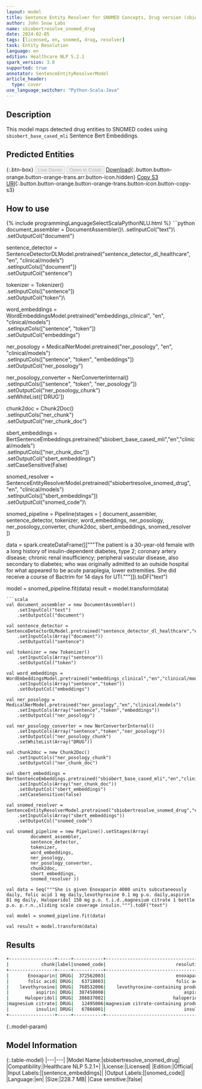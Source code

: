 ```yaml
---
layout: model
title: Sentence Entity Resolver for SNOMED Concepts, Drug version (sbiobert_base_cased_mli embeddings)
author: John Snow Labs
name: sbiobertresolve_snomed_drug
date: 2024-02-05
tags: [licensed, en, snomed, drug, resolver]
task: Entity Resolution
language: en
edition: Healthcare NLP 5.2.1
spark_version: 3.0
supported: true
annotator: SentenceEntityResolverModel
article_header:
  type: cover
use_language_switcher: "Python-Scala-Java"
---
```


## Description

This model maps detected drug entities to SNOMED codes using `sbiobert_base_cased_mli` Sentence Bert Embeddings.

## Predicted Entities



{:.btn-box}
<button class="button button-orange" disabled>Live Demo</button>
<button class="button button-orange" disabled>Open in Colab</button>
[Download](https://s3.amazonaws.com/auxdata.johnsnowlabs.com/clinical/models/sbiobertresolve_snomed_drug_en_5.2.1_3.0_1707136788526.zip){:.button.button-orange.button-orange-trans.arr.button-icon.hidden}
[Copy S3 URI](s3://auxdata.johnsnowlabs.com/clinical/models/sbiobertresolve_snomed_drug_en_5.2.1_3.0_1707136788526.zip){:.button.button-orange.button-orange-trans.button-icon.button-copy-s3}

## How to use



<div class="tabs-box" markdown="1">
{% include programmingLanguageSelectScalaPythonNLU.html %}
```python
document_assembler = DocumentAssembler()\
  .setInputCol("text")\
  .setOutputCol("document")

sentence_detector = SentenceDetectorDLModel.pretrained("sentence_detector_dl_healthcare", "en", "clinical/models")\
  .setInputCols(["document"])\
  .setOutputCol("sentence")

tokenizer = Tokenizer()\
  .setInputCols(["sentence"])\
  .setOutputCol("token")\

word_embeddings = WordEmbeddingsModel.pretrained("embeddings_clinical", "en", "clinical/models")\
  .setInputCols(["sentence", "token"])\
  .setOutputCol("embeddings")

ner_posology = MedicalNerModel.pretrained("ner_posology", "en", "clinical/models") \
  .setInputCols(["sentence", "token", "embeddings"]) \
  .setOutputCol("ner_posology")

ner_posology_converter = NerConverterInternal() \
  .setInputCols(["sentence", "token", "ner_posology"]) \
  .setOutputCol("ner_posology_chunk")\
  .setWhiteList(['DRUG'])

chunk2doc = Chunk2Doc()\
  .setInputCols("ner_chunk")\
  .setOutputCol("ner_chunk_doc")

sbert_embeddings = BertSentenceEmbeddings.pretrained("sbiobert_base_cased_mli","en","clinical/models")\
  .setInputCols(["ner_chunk_doc"])\
  .setOutputCol("sbert_embeddings")\
  .setCaseSensitive(False)

snomed_resolver = SentenceEntityResolverModel.pretrained("sbiobertresolve_snomed_drug", "en", "clinical/models") \
  .setInputCols(["sbert_embeddings"]) \
  .setOutputCol("snomed_code")\

snomed_pipeline = Pipeline(stages = [
    document_assembler,
    sentence_detector,
    tokenizer,
    word_embeddings,
    ner_posology,
    ner_posology_converter,
    chunk2doc,
    sbert_embeddings,
    snomed_resolver
])


data = spark.createDataFrame([["""The patient is a 30-year-old female with a long history of insulin-dependent diabetes, type 2; coronary artery disease; chronic renal insufficiency; peripheral vascular disease, also secondary to diabetes; who was originally admitted to an outside hospital for what appeared to be acute paraplegia, lower extremities. She did receive a course of Bactrim for 14 days for UTI."""]]).toDF("text")

model = snomed_pipeline.fit(data)
result = model.transform(data)
```
```scala
val document_assembler = new DocumentAssembler()
    .setInputCol("text")
    .setOutputCol("document")
    
val sentence_detector = SentenceDetectorDLModel.pretrained("sentence_detector_dl_healthcare","en","clinical/models")
    .setInputCols(Array("document"))
    .setOutputCol("sentence")
    
val tokenizer = new Tokenizer()
    .setInputCols(Array("sentence"))
    .setOutputCol("token")
    
val word_embeddings = WordEmbeddingsModel.pretrained("embeddings_clinical","en","clinical/models")
    .setInputCols(Array("sentence","token"))
    .setOutputCol("embeddings")
    
val ner_posology = MedicalNerModel.pretrained("ner_posology","en","clinical/models")
    .setInputCols(Array("sentence","token","embeddings"))
    .setOutputCol("ner_posology")
    
val ner_posology_converter = new NerConverterInternal()
    .setInputCols(Array("sentence","token","ner_posology"))
    .setOutputCol("ner_posology_chunk")
    .setWhiteList(Array("DRUG"))
    
val chunk2doc = new Chunk2Doc()
    .setInputCols("ner_posology_chunk")
    .setOutputCol("ner_chunk_doc")
    
val sbert_embeddings = BertSentenceEmbeddings.pretrained("sbiobert_base_cased_mli","en","clinical/models")
    .setInputCols(Array("ner_chunk_doc"))
    .setOutputCol("sbert_embeddings")
    .setCaseSensitive(false)
    
val snomed_resolver = SentenceEntityResolverModel.pretrained("sbiobertresolve_snomed_drug","en","clinical/models")
    .setInputCols(Array("sbert_embeddings"))
    .setOutputCol("snomed_code")
    
val snomed_pipeline = new Pipeline().setStages(Array( 
         document_assembler, 
         sentence_detector, 
         tokenizer, 
         word_embeddings, 
         ner_posology, 
         ner_posology_converter, 
         chunk2doc, 
         sbert_embeddings, 
         snomed_resolver ))
    
val data = Seq("""She is given Enoxaparin 4000 units subcutaneously daily, folic acid 1 mg daily,levothyroxine 0.1 mg p.o. daily,aspirin 81 mg daily, Haloperidol 150 mg p.o. t.i.d.,magnesium citrate 1 bottle p.o. p.r.n.,sliding scale coverage insulin.""").toDF("text")
    
val model = snomed_pipeline.fit(data)
    
val result = model.transform(data)
```
</div>

## Results

```bash
+-----------------+-----+-----------+------------------------------------+--------------------------------------------------+--------------------------------------------------+
|            chunk|label|snomed_code|                          resolution|                                         all_codes|                                   all_resolutions|
+-----------------+-----+-----------+------------------------------------+--------------------------------------------------+--------------------------------------------------+
|       Enoxaparin| DRUG|  372562003|                          enoxaparin|372562003:::108983001:::108984007:::421012002::...|enoxaparin:::enoxaparin sodium:::enoxaparin-con...|
|       folic acid| DRUG|   63718003|                          folic acid|63718003:::6247001:::226316008:::432165000:::43...|folic acid:::folic acid-containing product:::fo...|
|    levothyroxine| DRUG|  768532006|    levothyroxine-containing product|768532006:::126202002:::768531004:::101938009::...|levothyroxine-containing product:::levothyroxin...|
|          aspirin| DRUG|  387458008|                             aspirin|387458008:::7947003:::411561009:::426365001:::9...|aspirin:::aspirin-containing product:::aspirin ...|
|      Haloperidol| DRUG|  386837002|                         haloperidol|386837002:::10756001:::386531008:::412197008:::...|haloperidol:::haloperidol-containing product:::...|
|magnesium citrate| DRUG|   12495006|magnesium citrate-containing product|12495006:::387401007:::387117008:::387202002:::...|magnesium citrate-containing product:::magnesiu...|
|          insulin| DRUG|   67866001|                             insulin|67866001:::325072002:::414515005:::39487003:::4...|insulin:::insulin aspart:::insulin detemir:::in...|
+-----------------+-----+-----------+------------------------------------+--------------------------------------------------+--------------------------------------------------+
```

{:.model-param}
## Model Information

{:.table-model}
|---|---|
|Model Name:|sbiobertresolve_snomed_drug|
|Compatibility:|Healthcare NLP 5.2.1+|
|License:|Licensed|
|Edition:|Official|
|Input Labels:|[sentence_embeddings]|
|Output Labels:|[snomed_code]|
|Language:|en|
|Size:|228.7 MB|
|Case sensitive:|false|